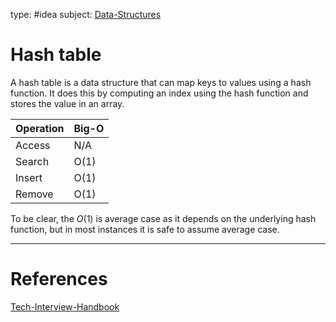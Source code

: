type: #idea
subject: [Data-Structures](Data-Structures.md)
<!-- Subject should be a hub note -->
# Hash table

A hash table is a data structure that can map keys to values using a hash function. It does this by computing an index using the hash function and stores the value in an array.

| Operation | Big-O |
|-----------|-------|
| Access | N/A |
| Search | O(1) |
| Insert | O(1) |
| Remove | O(1) |

To be clear, the $O(1)$ is average case as it depends on the underlying hash function, but in most instances it is safe to assume average case.

---
# References
<!-- What references back up this idea -->
[Tech-Interview-Handbook](Tech-Interview-Handbook.md)
